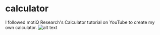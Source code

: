 # calculator
I followed motiQ Research's Calculator tutorial on YouTube to create my own calculator.
![alt text](https://raw.githubusercontent.com/hena-lee/calculator/blob/master/calculatorscreenshot.png)
